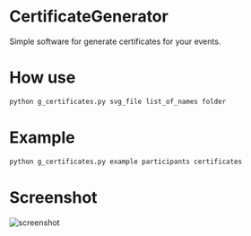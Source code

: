 CertificateGenerator
====================

Simple software for generate certificates for your events.


How use
========
```bash
python g_certificates.py svg_file list_of_names folder
```

Example
========
```bash
python g_certificates.py example participants certificates
```

Screenshot
========

![screenshot](http://i.imgur.com/O9yDYGF.png)
